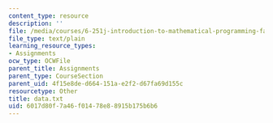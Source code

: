 ```yaml
---
content_type: resource
description: ''
file: /media/courses/6-251j-introduction-to-mathematical-programming-fall-2009/6017d80f7a46f01478e88915b175b6b6_data.txt
file_type: text/plain
learning_resource_types:
- Assignments
ocw_type: OCWFile
parent_title: Assignments
parent_type: CourseSection
parent_uid: 4f15e8de-d664-151a-e2f2-d67fa69d155c
resourcetype: Other
title: data.txt
uid: 6017d80f-7a46-f014-78e8-8915b175b6b6
---
```

